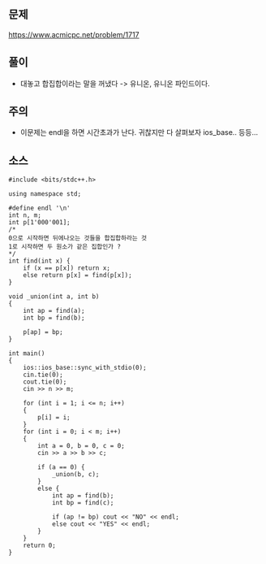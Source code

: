 ## 문제
https://www.acmicpc.net/problem/1717


## 풀이

- 대놓고 합집합이라는 말을 꺼냈다 -> 유니온,  유니온 파인드이다.

## 주의

- 이문제는 endl을 하면 시간초과가 난다. 귀찮지만 다 살펴보자 ios_base.. 등등...
## 소스

````
#include <bits/stdc++.h>

using namespace std;

#define endl '\n'
int n, m;
int p[1'000'001];
/*
0으로 시작하면 뒤에나오는 것들을 합집합하라는 것
1로 시작하면 두 원소가 같은 집합인가 ? 
*/
int find(int x) {
	if (x == p[x]) return x;
	else return p[x] = find(p[x]);
}

void _union(int a, int b) 
{
	int ap = find(a);
	int bp = find(b);

	p[ap] = bp;
}

int main()
{
	ios::ios_base::sync_with_stdio(0);
	cin.tie(0);
	cout.tie(0);
	cin >> n >> m;

	for (int i = 1; i <= n; i++)
	{
		p[i] = i;
	}
	for (int i = 0; i < m; i++)
	{
		int a = 0, b = 0, c = 0;
		cin >> a >> b >> c;

		if (a == 0) {
			_union(b, c);
		}
		else {
			int ap = find(b);
			int bp = find(c);

			if (ap != bp) cout << "NO" << endl;
			else cout << "YES" << endl;
		}
	}
	return 0;
}
````